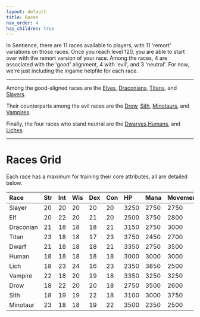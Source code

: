 ```yaml
---
layout: default
title: Races
nav_order: 4
has_children: true
---
```


In Sentience, there are 11 races available to players, with 11 'remort' variations on those races. Once you reach level 120, you are able to start over with the remort version of your race. Among the races, 4 are associated with the 'good' alignment, 4 with 'evil', and 3 'neutral'. For now, we're just including the ingame helpfile for each race.

---

Among the good-aligned races are the [Elves](elf.html), [Draconians](draconian.html), [Titans](titan.html), and [Slayers](slayer.html).

Their counterparts among the evil races are the [Drow](drow.html), [Sith](sith.html), [Minotaurs](minotaur.html), and [Vampires](vampire.html).

Finally, the four races who stand neutral are the [Dwarves](dwarf.html),[Humans](human.html), and [Liches](lich.html).

---

# Races Grid
Each race has a maximum for training their core attributes, all are detailed below.

| Race | Str | Int | Wis | Dex | Con | HP | Mana | Movement | Remort |
|:-----|:----|:----|:----|:----|:----|:---|:-----|:---------|:-------|
| Slayer | 20 | 20 | 20 | 20 | 20 | 3250 | 2750 | 2750 | Changeling |
| Elf | 20 | 22 | 20 |21 | 20 | 2500 | 3750 | 2800 | Seraph |
| Draconian | 21 | 18 | 18 | 18 | 21 | 3150 | 2750 | 3000 | Dragon |
| Titan | 23 | 18 | 18 | 17 | 23 | 3750 | 2450 | 2700 | Colossus |
| Dwarf |  21 | 18 | 18 | 18 | 21 | 3350 | 2750 | 3500 | Berserker |
| Human | 18 | 18 | 18 | 18 | 18 | 3000 | 3000 | 3000 | Avatar |
| Lich | 18 | 23 | 24 | 16 | 23 | 2350 | 3850 | 2500 | Wraith |
| Vampire | 22 | 18 | 20 | 19 | 18 | 3350 | 3250 | 3250 | Fiend |
| Drow | 18 | 22 | 20 | 20 | 18 | 2750 | 3500 | 2600 | Specter |
| Sith | 18 | 19 | 19 | 22 | 18 | 3100 | 3000 | 3750 | Naga |
| Minotaur | 23 | 18 | 18 | 19 | 22 | 3500 | 2350 | 2500 | Hell Baron |